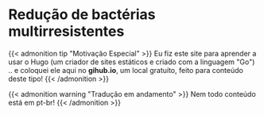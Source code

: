 # Redução de bactérias multirresistentes



<!--more-->

{{< admonition tip "Motivação Especial" >}}
Eu fiz este site para aprender a usar o Hugo (um criador de sites estáticos e criado com a linguagem "Go") .. e coloquei ele aqui no **gihub.io**, um local gratuíto, feito para conteúdo deste tipo!
{{< /admonition >}}

{{< admonition warning "Tradução em andamento" >}}
Nem todo conteúdo está em pt-br!
{{< /admonition >}}



